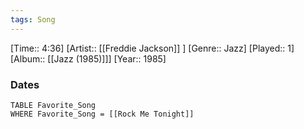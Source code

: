 ```yaml
---
tags: Song  
---
```

[Time:: 4:36]
[Artist:: [[Freddie Jackson]] ]
[Genre:: Jazz]
[Played:: 1]
[Album:: [[Jazz (1985)]]]
[Year:: 1985]
### Dates
````dataview
TABLE Favorite_Song
WHERE Favorite_Song = [[Rock Me Tonight]]
````
